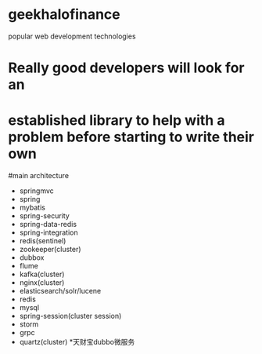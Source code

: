 # geekhalofinance
popular web development technologies
# Really good developers will look for an
# established library to help with a problem before starting to write their own
#main architecture
+ springmvc
+ spring
+ mybatis
+ spring-security
+ spring-data-redis
+ spring-integration
+ redis(sentinel)
+ zookeeper(cluster)
+ dubbox
+ flume
+ kafka(cluster)
+ nginx(cluster)
+ elasticsearch/solr/lucene
+ redis
+ mysql
+ spring-session(cluster session)
+ storm
+ grpc
+ quartz(cluster)
*天财宝dubbo微服务
